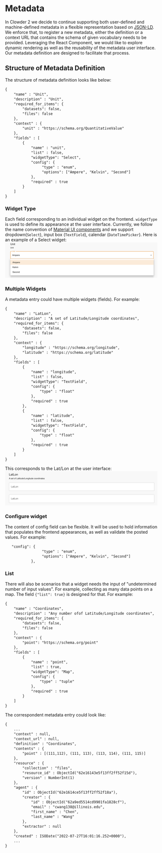 # Metadata

In Clowder 2 we decide to continue supporting both user-defined and machine-defined metadata in a flexible
representation based on [JSON-LD](https://json-ld.org/). We enforce that, to register a new metadata, either the definition
or a context URL that contains the schema of given vocabulary needs to be provided. Leveraging the
React Component, we would like to explore dynamic rendering as well as the reusability of the metadata user interface.
Our metadata definition are designed to facilitate that process.


## Structure of Metadata Definition
The structure of metadata definition looks like below:
```
{
    "name" : "Unit",
    "description" : "Unit",
    "required_for_items": {
        "datasets": false,
        "files": false
    },
    "context" : {
        "unit" : "https://schema.org/QuantitativeValue"
    },
    "fields" : [
        {
            "name" : "unit",
            "list" : false,
            "widgetType": "Select",
            "config": {
                 "type" : "enum",
                 "options": ["Ampere", "Kelvin", "Second"]
            },
            "required" : true
        }
    ]
}
```

### Widget Type
Each field corresponding to an individual widget on the frontend. `widgetType` is used to define its appearance at the
user interface. Currently, we follow the name convention of [Material UI components](https://mui.com/components/)
and we support dropdown(`Select`), input box (`TextField`), calendar (`DateTimePicker`). Here is an example of a Select
widget:
![img](img/metadata_dropdown.png)

### Multiple Widgets
A metadata entry could have multiple widgets (fields). For example:
```
{
    "name" : "LatLon",
    "description" : "A set of Latitude/Longitude coordinates",
    "required_for_items": {
        "datasets": false,
        "files": false
    },
    "context" : {
        "longitude" : "https://schema.org/longitude",
        "latitude" : "https://schema.org/latitude"
    },
    "fields" : [
        {
            "name" : "longitude",
            "list" : false,
            "widgetType": "TextField",
            "config": {
                "type" : "float"
            },
            "required" : true
        },
        {
            "name" : "latitude",
            "list" : false,
            "widgetType": "TextField",
            "config": {
                "type" : "float"
            },
            "required" : true
        }
    ]
}
```
This corresponds to the Lat/Lon at the user interface: ![img](img/multiple_widgets.png)

### Configure widget
The content of config field can be flexible. It will be used to hold information that populates the frontend
appearances, as well as validate the posted values. For example:
```
   "config": {
                 "type" : "enum",
                 "options": ["Ampere", "Kelvin", "Second"]
            },
```

### List
There will also be scenarios that a widget needs the input of "undetermined number of input values". For example,
collecting as many data points on a map. The field `{"list": true}` is designed for that. For example:
```
{
    "name" : "Coordinates",
    "description" : "Any number ofof Latitude/Longitude coordinates",
    "required_for_items": {
        "datasets": false,
        "files": false
    },
    "context" : {
        "point": "https://schema.org/point"
    },
    "fields" : [
        {
            "name" : "point",
            "list" : true,
            "widgetType": "Map",
            "config": {
                "type" : "tuple"
            },
            "required" : true
        }
    ]
}
```

The correspondent metadata entry could look like:
```
{
    ...
    "context" : null,
    "context_url" : null,
    "definition" : "Coordinates",
    "contents" : {
        "point" : [(111,112), (111, 113), (113, 114), (111, 115)]
    },
    "resource" : {
        "collection" : "files",
        "resource_id" : ObjectId("62e16143e5f13ff2ff52f15d"),
        "version" : NumberInt(1)
    },
    "agent" : {
        "id" : ObjectId("62e1614ce5f13ff2ff52f18a"),
        "creator" : {
            "id" : ObjectId("62a9ed5514cd9901fa1828cf"),
            "email" : "cwang138@illinois.edu",
            "first_name" : "Chen",
            "last_name" : "Wang"
        },
        "extractor" : null
    },
    "created" : ISODate("2022-07-27T16:01:16.252+0000"),
    ...
}
```
